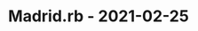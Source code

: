 ---
layout: post
title: Madrid.rb - 2021-02-25
datetime: '2021-02-25T19:30:00+01:00'
name: Madrid.rb
external_url: https://www.madridrb.com/events/febrero-2021-charla-pendiente-de-anunciar-650
online_event: true
year_month: 2021-02
---